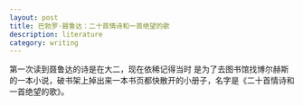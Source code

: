 ```yaml
---
layout: post
title: 巴勃罗·聂鲁达：二十首情诗和一首绝望的歌
description: literature
category: writing
---
```


第一次读到聂鲁达的诗是在大二，现在依稀记得当时
是为了去图书馆找博尔赫斯的一本小说，破书架上掉出来一本书页都快散开的小册子，名字是《二十首情诗和一首绝望的歌》。

